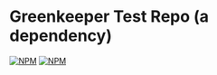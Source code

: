 Greenkeeper Test Repo (a dependency)
==========

[![NPM](https://nodei.co/npm/greenkeeper-dep-test.png)](https://nodei.co/npm/greenkeeper-dep-test/)
[![NPM](https://nodei.co/npm-dl/greenkeeper-dep-test.png?height=3)](https://nodei.co/npm/greenkeeper-dep-test/)
